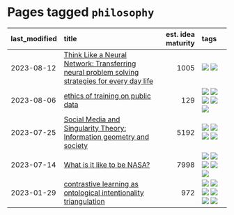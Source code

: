 # Pages tagged `philosophy`

|last_modified|title|est. idea maturity|tags
|:---|:---|---:|:---|
|2023-08-12|[Think Like a Neural Network: Transferring neural problem solving strategies for every day life](../think_like_an_ann.md)|1005|[![](https://img.shields.io/badge/tag-philosophy-b7fb0)](../tags/philosophy.md) [![](https://img.shields.io/badge/tag-publication-12f6d5)](../tags/publication.md)|
|2023-08-06|[ethics of training on public data](../ethics_of_public_data.md)|129|[![](https://img.shields.io/badge/tag-ai_ethics-d5ffe)](../tags/ai_ethics.md) [![](https://img.shields.io/badge/tag-ethics-a68128)](../tags/ethics.md) [![](https://img.shields.io/badge/tag-fair_use-b4243e)](../tags/fair_use.md) [![](https://img.shields.io/badge/tag-philosophy-b7fb0)](../tags/philosophy.md) [![](https://img.shields.io/badge/tag-remix_culture-b25b5)](../tags/remix_culture.md)|
|2023-07-25|[Social Media and Singularity Theory: Information geometry and society](../social_singularities.md)|5192|[![](https://img.shields.io/badge/tag-alignment-496a1)](../tags/alignment.md) [![](https://img.shields.io/badge/tag-information_geometry-82f36e)](../tags/information_geometry.md) [![](https://img.shields.io/badge/tag-philosophy-b7fb0)](../tags/philosophy.md) [![](https://img.shields.io/badge/tag-publication-12f6d5)](../tags/publication.md)|
|2023-07-14|[What is it like to be NASA?](../what_is_it_like_to_be_nasa.md)|7998|[![](https://img.shields.io/badge/tag-disunity_of_identity-c456a9)](../tags/disunity_of_identity.md) [![](https://img.shields.io/badge/tag-organization_as_entity-d7de4b)](../tags/organization_as_entity.md) [![](https://img.shields.io/badge/tag-philosophy-b7fb0)](../tags/philosophy.md) [![](https://img.shields.io/badge/tag-society_of_mind-e54ba1)](../tags/society_of_mind.md) [![](https://img.shields.io/badge/tag-theory_of_mind-426a5f)](../tags/theory_of_mind.md)|
|2023-01-29|[contrastive learning as ontological intentionality triangulation](../contrastive_learning_as_ontological_intentionality_triangulation.md)|972|[![](https://img.shields.io/badge/tag-meta-35d420)](../tags/meta.md) [![](https://img.shields.io/badge/tag-philosophy-b7fb0)](../tags/philosophy.md) [![](https://img.shields.io/badge/tag-semiotics-1661bc)](../tags/semiotics.md) [![](https://img.shields.io/badge/tag-synesthesia-296bb1)](../tags/synesthesia.md) [![](https://img.shields.io/badge/tag-theory-606780)](../tags/theory.md) [![](https://img.shields.io/badge/tag-wip-35b163)](../tags/wip.md)|